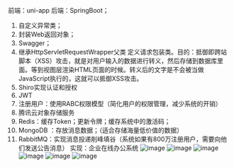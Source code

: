 前端：uni-app
后端：SpringBoot；
1.	自定义异常类；
2.	封装Web返回对象；
3.	Swagger；
4.	继承HttpServletRequestWrapper父类 定义请求包装类。目的：抵御即跨站脚本（XSS）攻击，就是对用户输入的数据进行转义，然后存储到数据库里面。等到视图层渲染HTML页面的时候。转义后的文字是不会被当做JavaScript执行的，这就可以抵御XSS攻击。
5.	Shiro实现认证和授权
6.	JWT
7.	注册用户：使用RABC权限模型（简化用户的权限管理，减少系统的开销）
8.	腾讯云对象存储服务
9.	Redis：缓存Token；更新令牌；缓存系统中的激活码；
10.	MongoDB ：存放消息数据；（适合存储海量低价值的数据）
11.	RabbitMQ：实现消息投递削峰填谷（系统如果有800万注册用户，需要向他们发送公告消息）
实现：企业在线办公系统
![image](https://github.com/user-attachments/assets/9f7f167c-28b7-409f-99f9-be06cc234385)
![image](https://github.com/user-attachments/assets/cfa219b2-8937-4319-ba0c-88e3b349d21b)
![image](https://github.com/user-attachments/assets/053a0d5b-5095-4781-a34c-7c16955352a2)
![image](https://github.com/user-attachments/assets/f55123f8-bcc5-415f-a9dc-157598ea3214)
![image](https://github.com/user-attachments/assets/1176c285-cb97-45f2-b1aa-cb7d729bb887)
![image](https://github.com/user-attachments/assets/06a0d401-f3dc-4e6d-94f2-708ce3346871)





